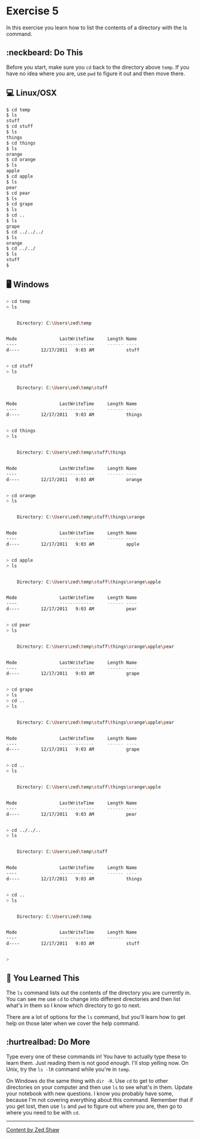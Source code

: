 # Exercise 5

In this exercise you learn how to list the contents of a directory with the ls command.

## :neckbeard: Do This

Before you start, make sure you `cd` back to the directory above `temp`. If you have no idea where you are, use `pwd` to figure it out and then move there.

## :computer: Linux/OSX

```bash
$ cd temp
$ ls
stuff
$ cd stuff
$ ls
things
$ cd things
$ ls
orange
$ cd orange
$ ls
apple
$ cd apple
$ ls
pear
$ cd pear
$ ls
$ cd grape
$ ls
$ cd ..
$ ls
grape
$ cd ../../../
$ ls
orange
$ cd ../../
$ ls
stuff
$
```

## 🖥 Windows

```bash
> cd temp
> ls


    Directory: C:\Users\zed\temp


Mode                LastWriteTime     Length Name
----                -------------     ------ ----
d----        12/17/2011   9:03 AM            stuff


> cd stuff
> ls


    Directory: C:\Users\zed\temp\stuff


Mode                LastWriteTime     Length Name
----                -------------     ------ ----
d----        12/17/2011   9:03 AM            things


> cd things
> ls


    Directory: C:\Users\zed\temp\stuff\things


Mode                LastWriteTime     Length Name
----                -------------     ------ ----
d----        12/17/2011   9:03 AM            orange


> cd orange
> ls


    Directory: C:\Users\zed\temp\stuff\things\orange


Mode                LastWriteTime     Length Name
----                -------------     ------ ----
d----        12/17/2011   9:03 AM            apple


> cd apple
> ls


    Directory: C:\Users\zed\temp\stuff\things\orange\apple


Mode                LastWriteTime     Length Name
----                -------------     ------ ----
d----        12/17/2011   9:03 AM            pear


> cd pear
> ls


    Directory: C:\Users\zed\temp\stuff\things\orange\apple\pear


Mode                LastWriteTime     Length Name
----                -------------     ------ ----
d----        12/17/2011   9:03 AM            grape


> cd grape
> ls
> cd ..
> ls


    Directory: C:\Users\zed\temp\stuff\things\orange\apple\pear


Mode                LastWriteTime     Length Name
----                -------------     ------ ----
d----        12/17/2011   9:03 AM            grape


> cd ..
> ls


    Directory: C:\Users\zed\temp\stuff\things\orange\apple


Mode                LastWriteTime     Length Name
----                -------------     ------ ----
d----        12/17/2011   9:03 AM            pear


> cd ../../..
> ls


    Directory: C:\Users\zed\temp\stuff


Mode                LastWriteTime     Length Name
----                -------------     ------ ----
d----        12/17/2011   9:03 AM            things


> cd ..
> ls


    Directory: C:\Users\zed\temp


Mode                LastWriteTime     Length Name
----                -------------     ------ ----
d----        12/17/2011   9:03 AM            stuff


>
```

## :memo: You Learned This

The `ls` command lists out the contents of the directory you are currently in. You can see me use `cd` to change into different directories and then list what's in them so I know which directory to go to next.

There are a lot of options for the `ls` command, but you'll learn how to get help on those later when we cover the help command.

## :hurtrealbad: Do More

Type every one of these commands in! You have to actually type these to learn them. Just reading them is not good enough. I'll stop yelling now.
On Unix, try the `ls -lR` command while you're in `temp`.

On Windows do the same thing with `dir -R`.
Use `cd` to get to other directories on your computer and then use `ls` to see what's in them.
Update your notebook with new questions. I know you probably have some, because I'm not covering everything about this command.
Remember that if you get lost, then use `ls` and `pwd` to figure out where you are, then go to where you need to be with `cd`.

-----
[Content by Zed Shaw](https://learncodethehardway.org/)